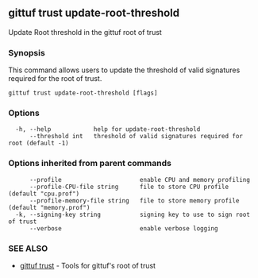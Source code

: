## gittuf trust update-root-threshold

Update Root threshold in the gittuf root of trust

### Synopsis

This command allows users to update the threshold of valid signatures required for the root of trust.

```
gittuf trust update-root-threshold [flags]
```

### Options

```
  -h, --help            help for update-root-threshold
      --threshold int   threshold of valid signatures required for root (default -1)
```

### Options inherited from parent commands

```
      --profile                      enable CPU and memory profiling
      --profile-CPU-file string      file to store CPU profile (default "cpu.prof")
      --profile-memory-file string   file to store memory profile (default "memory.prof")
  -k, --signing-key string           signing key to use to sign root of trust
      --verbose                      enable verbose logging
```

### SEE ALSO

* [gittuf trust](gittuf_trust.md)	 - Tools for gittuf's root of trust

